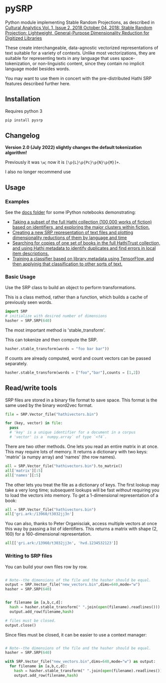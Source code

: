 # pySRP

Python module implementing Stable Random Projections, as described in 
[Cultural Analytics Vol. 1, Issue 2, 2018 October 04, 2018: Stable Random Projection: Lightweight, General-Purpose Dimensionality Reduction for Digitized Libraries](https://doi.org/10.22148/16.025)

These create interchangeable, data-agnostic vectorized representations of text suitable for a variety of contexts. Unlike most vectorizations, they are suitable for representing texts in any language that uses space-tokenization, or non-linguistic content, since they contain no implicit language model besides words.

You may want to use them in concert with the pre-distributed Hathi SRP features
described further here.

## Installation

Requires python 3

```bash
pip install pysrp
```
## Changelog

**Version 2.0 (July 2022) slightly changes the default tokenization algorithm!**

Previously it was `\w`; now it is `[\p{L}\p{Pc}\p{N}\p{M}]+`. 

I also no longer recommend use 

## Usage

### Examples

See the [docs folder](https://github.com/bmschmidt/pySRP/tree/master/docs)
for some IPython notebooks demonstrating:

* [Taking a subset of the full Hathi collection (100,000 works of fiction) based on
identifiers, and exploring the major clusters within fiction.](https://github.com/bmschmidt/pySRP/blob/master/docs/Build%20Fiction%20Set.ipynb)
* [Creating a new SRP representation of text files and plotting dimensionality reductions of them by language and time](https://github.com/bmschmidt/pySRP/blob/master/docs/Hash%20a%20corpus%20of%20text%20files%20into%20SRP%20space.ipynb)
* [Searching for copies of one set of books in the full HathiTrust collection, and using Hathi metadata to identify duplicates and find errors in local item descriptions.](https://github.com/bmschmidt/pySRP/blob/master/docs/Find%20Text%20Lab%20Books%20in%20Hathi.ipynb)
* [Training a classifier based on library metadata using TensorFlow, and then applyinig that classification to other sorts of text.](https://github.com/bmschmidt/pySRP/blob/master/docs/Classification%20Using%20Tensorflow%20Estimators.ipynb)

### Basic Usage

Use the SRP class to build an object to perform transformations.

This is a class method, rather than a function, which builds a cache of previously seen words.

```python
import SRP
# initialize with desired number of dimensions
hasher = SRP.SRP(640)
```

The most important method is 'stable_transform'.

This can tokenize and then compute the SRP.

```python
hasher.stable_transform(words = "foo bar bar"))
```

If counts are already computed, word and count vectors can be passed separately.

```python
hasher.stable_transform(words = ["foo","bar"],counts = [1,2])
```


## Read/write tools

SRP files are stored in a binary file format to save space. 
This format is the same used by the binary word2vec format.

```python
file = SRP.Vector_file("hathivectors.bin")

for (key, vector) in file:
  pass
  # 'key' is a unique identifier for a document in a corpus
  # 'vector' is a `numpy.array` of type `<f4`.
```

There are two other methods. One lets you read an entire matrix in at once.
This may require lots of memory. It returns a dictionary with two keys: 'matrix' (a numpy array)
and 'names' (the row names).

```python
all = SRP.Vector_file("hathivectors.bin").to_matrix()
all['matrix'][:5]
all['names'][:5]
```

The other lets you treat the file as a dictionary of keys. The first lookup
may take a very long time; subsequent lookups will be fast *without* requiring
you to load the vectors into memory. To get a 1-dimensional representation of a book:

```python
all = SRP.Vector_file("hathivectors.bin")
all['gri.ark:/13960/t3032jj3n']
```

You can also, thanks to Peter Organisciak, access multiple vectors at once this way by passing a list of identifiers. This returns a matrix with shape (2, 160) for a 160-dimensional representation.

```python
all[['gri.ark:/13960/t3032jj3n', 'hvd.1234532123']]
```

### Writing to SRP files

You can build your own files row by row.

```python

# Note--the dimensions of the file and the hasher should be equal.
output = SRP.Vector_file("new_vectors.bin",dims=640,mode="w")
hasher = SRP.SRP(640)


for filename in [a,b,c,d]:
  hash = hasher.stable_transform(" ".join(open(filename).readlines()))
  output.add_row(filename,hash)

# files must be closed.
output.close()
```

Since files must be closed, it can be easier to use a context manager:

```python

# Note--the dimensions of the file and the hasher should be equal.
hasher = SRP.SRP(640)

with SRP.Vector_file("new_vectors.bin",dims=640,mode="w") as output:
  for filename in [a,b,c,d]:
    hash = hasher.stable_transform(" ".join(open(filename).readlines()))
    output.add_row(filename,hash)
```


